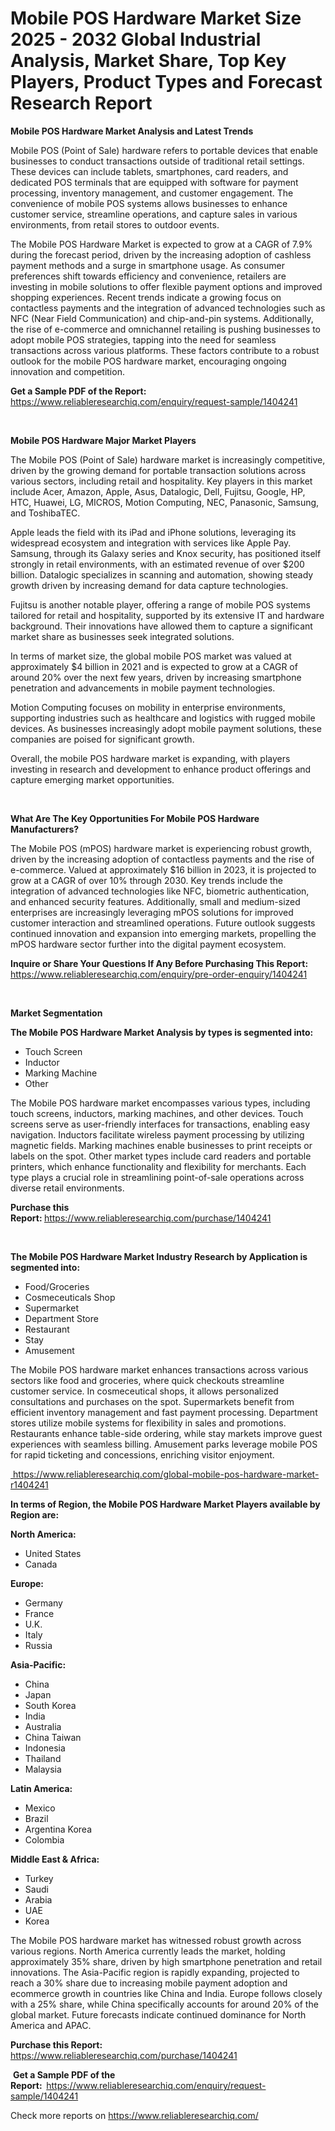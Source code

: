 <p><h1>Mobile POS Hardware Market Size 2025 - 2032 Global Industrial Analysis, Market Share, Top Key Players, Product Types and Forecast Research Report</h1></p><p><strong>Mobile POS Hardware Market Analysis and Latest Trends</strong></p>
<p><p>Mobile POS (Point of Sale) hardware refers to portable devices that enable businesses to conduct transactions outside of traditional retail settings. These devices can include tablets, smartphones, card readers, and dedicated POS terminals that are equipped with software for payment processing, inventory management, and customer engagement. The convenience of mobile POS systems allows businesses to enhance customer service, streamline operations, and capture sales in various environments, from retail stores to outdoor events.</p><p>The Mobile POS Hardware Market is expected to grow at a CAGR of 7.9% during the forecast period, driven by the increasing adoption of cashless payment methods and a surge in smartphone usage. As consumer preferences shift towards efficiency and convenience, retailers are investing in mobile solutions to offer flexible payment options and improved shopping experiences. Recent trends indicate a growing focus on contactless payments and the integration of advanced technologies such as NFC (Near Field Communication) and chip-and-pin systems. Additionally, the rise of e-commerce and omnichannel retailing is pushing businesses to adopt mobile POS strategies, tapping into the need for seamless transactions across various platforms. These factors contribute to a robust outlook for the mobile POS hardware market, encouraging ongoing innovation and competition.</p></p>
<p><strong>Get a Sample PDF of the Report:&nbsp;</strong> <a href="https://www.reliableresearchiq.com/enquiry/request-sample/1404241?utm_campaign=1900&utm_medium=2&utm_source=Github&utm_content=ia&utm_term=13012025&utm_id=mobile-pos-hardware">https://www.reliableresearchiq.com/enquiry/request-sample/1404241</a></p>
<p>&nbsp;</p>
<p><strong>Mobile POS Hardware Major Market Players</strong></p>
<p><p>The Mobile POS (Point of Sale) hardware market is increasingly competitive, driven by the growing demand for portable transaction solutions across various sectors, including retail and hospitality. Key players in this market include Acer, Amazon, Apple, Asus, Datalogic, Dell, Fujitsu, Google, HP, HTC, Huawei, LG, MICROS, Motion Computing, NEC, Panasonic, Samsung, and ToshibaTEC.</p><p>Apple leads the field with its iPad and iPhone solutions, leveraging its widespread ecosystem and integration with services like Apple Pay. Samsung, through its Galaxy series and Knox security, has positioned itself strongly in retail environments, with an estimated revenue of over $200 billion. Datalogic specializes in scanning and automation, showing steady growth driven by increasing demand for data capture technologies.</p><p>Fujitsu is another notable player, offering a range of mobile POS systems tailored for retail and hospitality, supported by its extensive IT and hardware background. Their innovations have allowed them to capture a significant market share as businesses seek integrated solutions.</p><p>In terms of market size, the global mobile POS market was valued at approximately $4 billion in 2021 and is expected to grow at a CAGR of around 20% over the next few years, driven by increasing smartphone penetration and advancements in mobile payment technologies.</p><p>Motion Computing focuses on mobility in enterprise environments, supporting industries such as healthcare and logistics with rugged mobile devices. As businesses increasingly adopt mobile payment solutions, these companies are poised for significant growth.</p><p>Overall, the mobile POS hardware market is expanding, with players investing in research and development to enhance product offerings and capture emerging market opportunities.</p></p>
<p>&nbsp;</p>
<p><strong>What Are The Key Opportunities For Mobile POS Hardware Manufacturers?</strong></p>
<p><p>The Mobile POS (mPOS) hardware market is experiencing robust growth, driven by the increasing adoption of contactless payments and the rise of e-commerce. Valued at approximately $16 billion in 2023, it is projected to grow at a CAGR of over 10% through 2030. Key trends include the integration of advanced technologies like NFC, biometric authentication, and enhanced security features. Additionally, small and medium-sized enterprises are increasingly leveraging mPOS solutions for improved customer interaction and streamlined operations. Future outlook suggests continued innovation and expansion into emerging markets, propelling the mPOS hardware sector further into the digital payment ecosystem.</p></p>
<p><strong>Inquire or Share Your Questions If Any Before Purchasing This Report:</strong> <a href="https://www.reliableresearchiq.com/enquiry/pre-order-enquiry/1404241?utm_campaign=1900&utm_medium=2&utm_source=Github&utm_content=ia&utm_term=13012025&utm_id=mobile-pos-hardware">https://www.reliableresearchiq.com/enquiry/pre-order-enquiry/1404241</a></p>
<p>&nbsp;</p>
<p><strong>Market Segmentation</strong></p>
<p><strong>The Mobile POS Hardware Market Analysis by types is segmented into:</strong></p>
<p><ul><li>Touch Screen</li><li>Inductor</li><li>Marking Machine</li><li>Other</li></ul></p>
<p><p>The Mobile POS hardware market encompasses various types, including touch screens, inductors, marking machines, and other devices. Touch screens serve as user-friendly interfaces for transactions, enabling easy navigation. Inductors facilitate wireless payment processing by utilizing magnetic fields. Marking machines enable businesses to print receipts or labels on the spot. Other market types include card readers and portable printers, which enhance functionality and flexibility for merchants. Each type plays a crucial role in streamlining point-of-sale operations across diverse retail environments.</p></p>
<p><strong>Purchase this Report:&nbsp;</strong><a href="https://www.reliableresearchiq.com/purchase/1404241?utm_campaign=1900&utm_medium=2&utm_source=Github&utm_content=ia&utm_term=13012025&utm_id=mobile-pos-hardware">https://www.reliableresearchiq.com/purchase/1404241</a></p>
<p>&nbsp;</p>
<p><strong>The Mobile POS Hardware Market Industry Research by Application is segmented into:</strong></p>
<p><ul><li>Food/Groceries</li><li>Cosmeceuticals Shop</li><li>Supermarket</li><li>Department Store</li><li>Restaurant</li><li>Stay</li><li>Amusement</li></ul></p>
<p><p>The Mobile POS hardware market enhances transactions across various sectors like food and groceries, where quick checkouts streamline customer service. In cosmeceutical shops, it allows personalized consultations and purchases on the spot. Supermarkets benefit from efficient inventory management and fast payment processing. Department stores utilize mobile systems for flexibility in sales and promotions. Restaurants enhance table-side ordering, while stay markets improve guest experiences with seamless billing. Amusement parks leverage mobile POS for rapid ticketing and concessions, enriching visitor enjoyment.</p></p>
<p><a href="https://www.reliableresearchiq.com/global-mobile-pos-hardware-market-r1404241?utm_campaign=1900&utm_medium=2&utm_source=Github&utm_content=ia&utm_term=13012025&utm_id=mobile-pos-hardware">&nbsp;https://www.reliableresearchiq.com/global-mobile-pos-hardware-market-r1404241</a></p>
<p><strong>In terms of Region, the Mobile POS Hardware Market Players available by Region are:</strong></p>
<p>
    <p> <strong> North America: </strong>
        <ul>
            <li>United States</li>
            <li>Canada</li>
        </ul>
        </p> 
    <p> <strong> Europe: </strong>
        <ul>
            <li>Germany</li>
            <li>France</li>
            <li>U.K.</li>
            <li>Italy</li>
            <li>Russia</li>
        </ul>
        </p> 
    <p> <strong> Asia-Pacific: </strong>
        <ul>
            <li>China</li>
            <li>Japan</li>
            <li>South Korea</li>
            <li>India</li>
            <li>Australia</li>
            <li>China Taiwan</li>
            <li>Indonesia</li>
            <li>Thailand</li>
            <li>Malaysia</li>
        </ul>
        </p> 
    <p> <strong> Latin America: </strong>
        <ul>
            <li>Mexico</li>
            <li>Brazil</li>
            <li>Argentina Korea</li>
            <li>Colombia</li>
        </ul>
        </p> 
    <p> <strong> Middle East & Africa: </strong>
        <ul>
            <li>Turkey</li>
            <li>Saudi</li>
            <li>Arabia</li>
            <li>UAE</li>
            <li>Korea</li>
        </ul>
    </p>
    </p>
<p><p>The Mobile POS hardware market has witnessed robust growth across various regions. North America currently leads the market, holding approximately 35% share, driven by high smartphone penetration and retail innovations. The Asia-Pacific region is rapidly expanding, projected to reach a 30% share due to increasing mobile payment adoption and ecommerce growth in countries like China and India. Europe follows closely with a 25% share, while China specifically accounts for around 20% of the global market. Future forecasts indicate continued dominance for North America and APAC.</p></p>
<p><strong>Purchase this Report: </strong><a href="https://www.reliableresearchiq.com/purchase/1404241?utm_campaign=1900&utm_medium=2&utm_source=Github&utm_content=ia&utm_term=13012025&utm_id=mobile-pos-hardware">https://www.reliableresearchiq.com/purchase/1404241</a></p>
<p>&nbsp;<strong>Get a Sample PDF of the Report:&nbsp;&nbsp;</strong><a href="https://www.reliableresearchiq.com/enquiry/request-sample/1404241?utm_campaign=1900&utm_medium=2&utm_source=Github&utm_content=ia&utm_term=13012025&utm_id=mobile-pos-hardware">https://www.reliableresearchiq.com/enquiry/request-sample/1404241</a></p>
<p><strong></strong></p>
<p>Check more reports on <a href="https://www.reliableresearchiq.com/?utm_campaign=1900&utm_medium=2&utm_source=Github&utm_content=ia&utm_term=13012025&utm_id=mobile-pos-hardware">https://www.reliableresearchiq.com/</a></p>